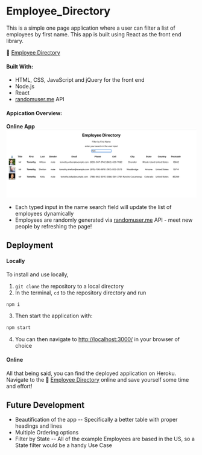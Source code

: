 # Employee_Directory

This is a simple one page application where a user can filter a list of employees by first name. This app is built using React as the front end library.

:link: [Employee Directory](https://empdirtkj.herokuapp.com/)


#### Built With: 
- HTML, CSS, JavaScript and jQuery for the front end
- Node.js
- React
- [randomuser.me](randomuser.me) API


#### Appication Overview:
__Online App__
![](public/image/empdirtkj.PNG)

- Each typed input in the name search field will update the list of employees dynamically
- Employees are randomly generated via [randomuser.me](randomuser.me) API - meet new people by refreshing the page!



## Deployment

#### Locally

To install and use locally,

1. `git clone` the repository to a local directory
2. In the terminal, `cd` to the repository directory and run

```bash
npm i
```

3. Then start the application with:

```bash
npm start
```

4. You can then navigate to [http://localhost:3000/](http://localhost:3000/) in your browser of choice

#### Online
All that being said, you can find the deployed application on Heroku. Navigate to the :link: [Employee Directory](https://empdirtkj.herokuapp.com/) online and save yourself some time and effort!


## Future Development
* Beautification of the app -- Specifically a better table with proper headings and lines
* Multiple Ordering options
* Filter by State -- All of the example Employees are based in the US, so a State filter would be a handy Use Case